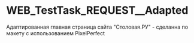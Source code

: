 # WEB_TestTask_REQUEST__Adapted
Адаптированная главная страница сайта "Столовая.РУ" - сделанна по макету с использованием PixelPerfect
